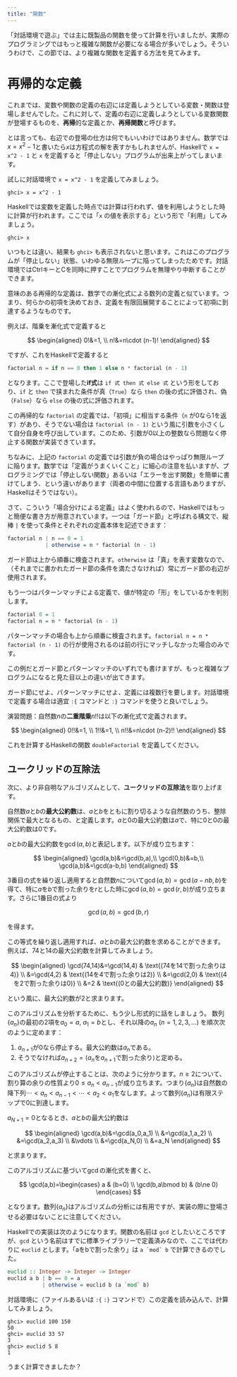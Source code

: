 ```yaml
---
title: "関数"
---
```


「対話環境で遊ぶ」では主に既製品の関数を使って計算を行いましたが、実際のプログラミングではもっと複雑な関数が必要になる場合が多いでしょう。そういうわけで、この節では、より複雑な関数を定義する方法を見てみます。

# 再帰的な定義

これまでは、変数や関数の定義の右辺には定義しようとしている変数・関数は登場しませんでした。これに対して、定義の右辺に定義しようとしている変数関数が登場するものを、**再帰**的な定義とか、**再帰関数**と呼びます。

とは言っても、右辺での登場の仕方は何でもいいわけではありません。数学では$x = x^2 - 1$と書いたら$x$は方程式の解を表すかもしれませんが、Haskellで `x = x^2 - 1` と `x` を定義すると「停止しない」プログラムが出来上がってしまいます。

試しに対話環境で `x = x^2 - 1` を定義してみましょう。

```
ghci> x = x^2 - 1
```

Haskellでは変数を定義した時点では計算は行われず、値を利用しようとした時に計算が行われます。ここでは「`x` の値を表示する」という形で「利用」してみましょう。

```
ghci> x
```

いつもとは違い、結果も `ghci>` も表示されないと思います。これはこのプログラムが「停止しない」状態、いわゆる無限ループに陥ってしまったためです。対話環境ではCtrlキーとCを同時に押すことでプログラムを無理やり中断することができます。

意味のある再帰的な定義は、数学での漸化式による数列の定義と似ています。つまり、何らかの初項を決めておき、定義を有限回展開することによって初項に到達するようなものです。

例えば、階乗を漸化式で定義すると

$$
\begin{aligned}
0!&=1, \\
n!&=n\cdot (n-1)!
\end{aligned}
$$

ですが、これをHaskellで定義すると

```haskell
factorial n = if n == 0 then 1 else n * factorial (n - 1)
```

となります。ここで登場した**if式**は `if 式 then 式 else 式` という形をしており、`if` と `then` で挟まれた条件が真（`True`）なら `then` の後の式に評価され、偽（`False`）なら `else` の後の式に評価されます。

この再帰的な `factorial` の定義では、「初項」に相当する条件（`n` が0なら1を返す）があり、そうでない場合は `factorial (n - 1)` という風に引数を小さくして自分自身を呼び出しています。このため、引数が0以上の整数なら問題なく停止する関数が実装できています。

ちなみに、上記の `factorial` の定義では引数が負の場合はやっぱり無限ループに陥ります。数学では「定義がうまくいくこと」に細心の注意を払いますが、プログラミングでは「停止しない関数」あるいは「エラーを出す関数」を簡単に書けてしまう、という違いがあります（両者の中間に位置する言語もありますが、Haskellはそうではない）。

さて、こういう「場合分けによる定義」はよく使われるので、Haskellではもっと簡便な書き方が用意されています。一つは「ガード節」と呼ばれる構文で、縦棒 `|` を使って条件とそれぞれの定義本体を記述できます：

```haskell
factorial n | n == 0 = 1
            | otherwise = n * factorial (n - 1)
```

ガード節は上から順番に検査されます。`otherwise` は「真」を表す変数なので、（それまでに書かれたガード節の条件を満たさなければ）常にガード節の右辺が使用されます。

もう一つはパターンマッチによる定義で、値が特定の「形」をしているかを判別します。

```haskell
factorial 0 = 1
factorial n = n * factorial (n - 1)
```

パターンマッチの場合も上から順番に検査されます。`factorial n = n * factorial (n - 1)` の行が使用されるのは前の行にマッチしなかった場合のみです。

この例だとガード節とパターンマッチのいずれでも書けますが、もっと複雑なプログラムになると見た目以上の違いが出てきます。

ガード節にせよ、パターンマッチにせよ、定義には複数行を要します。対話環境で定義する場合は適宜 `:{` コマンドと `:}` コマンドを使うと良いでしょう。

演習問題：自然数$n$の**二重階乗**$n!!$は以下の漸化式で定義されます。

$$
\begin{aligned}
0!!&=1, \\
1!!&=1, \\
n!!&=n\cdot (n-2)!!
\end{aligned}
$$

これを計算するHaskellの関数 `doubleFactorial` を定義してください。

<!--プログラミングでは繰り返し処理を行いたいことがよくあります。数学でもそれは同じで、例えば総和は「足し算を繰り返す」ことですし、べき乗、階乗、総乗は「掛け算を繰り返す」ことです。数列を漸化式で定義する時は、「定義式を繰り返し適用する」ことによって数列の値を計算できます。-->

## ユークリッドの互除法

次に、より非自明なアルゴリズムとして、**ユークリッドの互除法**を取り上げます。

自然数$a$と$b$の**最大公約数**は、$a$と$b$をともに割り切るような自然数のうち、整除関係で最大となるもの、と定義します。$a$と0の最大公約数は$a$で、特に$0$と$0$の最大公約数は0です。

$a$と$b$の最大公約数を$\gcd(a,b)$と表記します。以下が成り立ちます：

$$
\begin{aligned}
\gcd(a,b)&=\gcd(b,a),\\
\gcd(0,b)&=b,\\
\gcd(a,b)&=\gcd(a-b,b)
\end{aligned}
$$

3番目の式を繰り返し適用すると自然数$n$について$\gcd(a,b)=\gcd(a-nb,b)$を得て、特に$a$を$b$で割った余りを$r$とした時に$\gcd(a,b)=\gcd(r,b)$が成り立ちます。さらに1番目の式より

$$
\gcd(a,b)=\gcd(b,r)
$$

を得ます。

この等式を繰り返し適用すれば、$a$と$b$の最大公約数を求めることができます。例えば、74と14の最大公約数を計算してみましょう。

$$
\begin{aligned}
\gcd(74,14)&=\gcd(14,4) & \text{(74を14で割った余りは4)} \\
&=\gcd(4,2) & \text{(14を4で割った余りは2)} \\
&=\gcd(2,0) & \text{(4を2で割った余りは0)} \\
&=2 & \text{(0との最大公約数)}
\end{aligned}
$$

という風に、最大公約数が2と求まります。

このアルゴリズムを分析するために、もう少し形式的に話をしましょう。
数列$\{a_n\}$の最初の2項を$a_0=a$, $a_1=b$とし、それ以降の$a_n$ ($n=1,2,3,\ldots$) を順次次のように定めます：

1. $a_{n+1}$が0なら停止する。最大公約数は$a_n$である。
2. そうでなければ$a_{n+2}=\langle\text{\(a_n\)を\(a_{n+1}\)で割った余り}\rangle$と定める。

このアルゴリズムが停止することは、次のように分かります。$n\ge 2$について、割り算の余りの性質より$0\le a_n<a_{n-1}$が成り立ちます。つまり$\{a_n\}$は自然数の降下列$\cdots<a_n<a_{n-1}<\cdots<a_2<a_1$をなします。よって数列$\{a_n\}$は有限ステップで0に到達します。

$a_{N+1}=0$となるとき、$a$と$b$の最大公約数は

$$
\begin{aligned}
\gcd(a,b)&=\gcd(a_0,a_1) \\
&=\gcd(a_1,a_2) \\
&=\gcd(a_2,a_3) \\
&\vdots \\
&=\gcd(a_N,0) \\
&=a_N
\end{aligned}
$$

と求まります。

このアルゴリズムに基づいて$\gcd$の漸化式を書くと、

$$
\gcd(a,b)=\begin{cases}
a & (b=0) \\
\gcd(b,a\bmod b) & (b\ne 0)
\end{cases}
$$

となります。数列$\{a_n\}$はアルゴリズムの分析には有用ですが、実装の際に登場させる必要はないことに注意してください。

Haskellでの実装は次のようになります。関数の名前は `gcd` としたいところですが、`gcd` という名前はすでに標準ライブラリーで定義済みなので、ここでは代わりに `euclid` とします。「aをbで割った余り」は ``a `mod` b`` で計算できるのでした。

```haskell
euclid :: Integer -> Integer -> Integer
euclid a b | b == 0 = a
           | otherwise = euclid b (a `mod` b)
```

対話環境に（ファイルあるいは `:{` `:}` コマンドで）この定義を読み込んで、計算してみましょう。

```
ghci> euclid 100 150
50
ghci> euclid 33 57
3
ghci> euclid 5 8
1
```

うまく計算できましたか？
